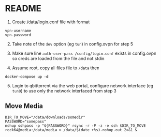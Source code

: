 # README

1) Create /data/login.conf file with format
```
vpn-username
vpn-password
```

2) Take note of the `dev` option (eg `tun`) in config.ovpn for step 5

3) Make sure line `auth-user-pass /config/login.conf` exists in config.ovpn so creds are loaded from the file and not stdin

4) Assume root, copy all files file to `/data` then

```
docker-compose up -d
```

5) Login to qbittorrent via the web portal, configure network interface (eg `tun0`) to use only the network interfaced from step 3


## Move Media

```
DIR_TO_MOVE="/data/downloads/somedir"
PASSWORD="somepass"
nohup sshpass -p "${PASSWORD}" rsync -r -P -z -e ssh $DIR_TO_MOVE rock64@media:/data/media > /data/$(date +%s)-nohup.out 2>&1 &
```
